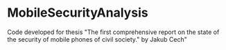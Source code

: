 # MobileSecurityAnalysis
Code developed for thesis "The first comprehensive report on the state of the security of mobile phones of civil society." by Jakub Cech"
